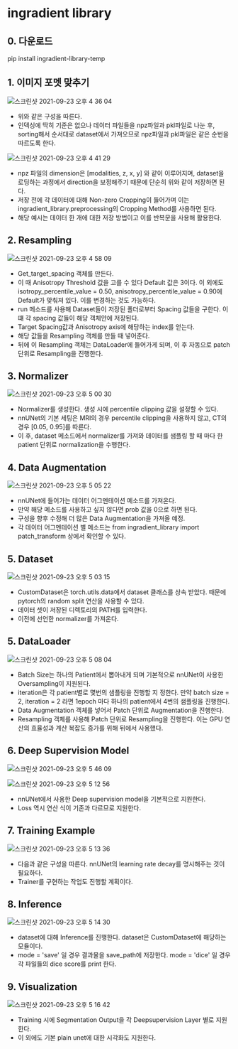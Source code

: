 # ingradient library
 
## 0. 다운로드
pip install ingradient-library-temp

## 1. 이미지 포멧 맞추기
![스크린샷 2021-09-23 오후 4 36 04](https://user-images.githubusercontent.com/87344797/134470205-83603804-7556-402c-833a-1b919b7a16db.png)
- 위와 같은 구성을 따른다.
- 인덱싱에 딱히 기준은 없으나 데이터 파일들을 npz파일과 pkl파일로 나눈 후, sorting해서 순서대로 dataset에서 가져오므로 npz파일과 pkl파일은 같은 순번을 따르도록 한다.

![스크린샷 2021-09-23 오후 4 41 29](https://user-images.githubusercontent.com/87344797/134470839-ee7ccc7b-7182-43ac-9425-2f83daa59d1a.png)
- npz 파일의 dimension은 [modalities, z, x, y] 와 같이 이루어지며, dataset을 로딩하는 과정에서 direction을 보정해주기 때문에 단순히 위와 같이 저장하면 된다.
- 저장 전에 각 데이터에 대해 Non-zero Cropping이 들어가며 이는 ingradient_library.preprocessing의 Cropping Method를 사용하면 된다.
- 해당 예시는 데이터 한 개에 대한 저장 방법이고 이를 반복문을 사용해 활용한다.


## 2. Resampling
![스크린샷 2021-09-23 오후 4 58 09](https://user-images.githubusercontent.com/87344797/134472713-eef1a815-a090-4575-b30b-cf28e726e332.png)

- Get_target_spacing 객체를 만든다.
- 이 때 Anisotropy Threshold 값을 고를 수 있다 Default 값은 3이다. 이 외에도 isotropy_percentile_value = 0.50, anisotropy_percentile_value = 0.90에 Default가 맞춰져 있다. 이를 변경하는 것도 가능하다.
- run 메소드를 사용해 Dataset들이 저장된 폴더로부터 Spacing 값들을 구한다. 이 떄 각 spacing 값들이 해당 객체안에 저장된다.
- Target Spacing값과 Anisotropy axis에 해당하는 index를 얻는다.
- 해당 값들을 Resampling 객체를 만들 때 넣어준다.
- 뒤에 이 Resampling 객체는 DataLoader에 들어가게 되며, 이 후 자동으로 patch 단위로 Resampling을 진행한다.


## 3. Normalizer
![스크린샷 2021-09-23 오후 5 00 30](https://user-images.githubusercontent.com/87344797/134472958-d024dce0-c524-4fb9-9e4d-24c9f8a9d30a.png)

- Normalizer를 생성한다. 생성 시에 percentile clipping 값을 설정할 수 있다.
- nnUNet의 기본 세팅은 MRI의 경우 percentile clipping을 사용하지 않고, CT의 경우 [0.05, 0.95]를 따른다.
- 이 후, dataset 메소드에서 normalizer를 가져와 데이터를 샘플링 할 때 마다 한 patient 단위로 normalization을 수행한다.

## 4. Data Augmentation
![스크린샷 2021-09-23 오후 5 05 22](https://user-images.githubusercontent.com/87344797/134473519-9f42480a-226d-49da-bcd6-28bce29c4bcf.png)

- nnUNet에 들어가는 데이터 어그멘테이션 메소드를 가져온다.
- 만약 해당 메소드를 사용하고 싶지 않다면 prob 값을 0으로 하면 된다.
- 구성을 향후 수정해 더 많은 Data Augmentation을 가져올 예정.
- 각 데이터 어그멘테이션 별 메소드는 from ingradient_library import patch_transform 상에서 확인할 수 있다.  

## 5. Dataset
![스크린샷 2021-09-23 오후 5 03 15](https://user-images.githubusercontent.com/87344797/134473278-93b2df7a-04ee-411b-a7f8-592e90d05fdb.png)
- CustomDataset은 torch.utils.data에서 dataset 클래스를 상속 받았다. 때문에 pytorch의 random split 연산을 사용할 수 있다.
- 데이터 셋이 저장된 디렉토리의 PATH를 입력한다.
- 이전에 선언한 normalizer를 가져온다.

## 5. DataLoader
![스크린샷 2021-09-23 오후 5 08 04](https://user-images.githubusercontent.com/87344797/134473860-3686453b-9d24-43dc-9d54-aa8b1a2d109e.png)
- Batch Size는 하나의 Patient에서 뽑아내게 되며 기본적으로 nnUNet이 사용한 Oversampling이 지원된다.
- iteration은 각 patient별로 몇번의 샘플링을 진행할 지 정한다. 만약 batch size = 2, iteration = 2 라면 1epoch 마다 하나의 patient에서 4번의 샘플링을 진행한다.
- Data Augmentation 객체를 넣어서 Patch 단위로 Augmentation을 진행한다.
- Resampling 객체를 사용해 Patch 단위로 Resampling을 진행한다. 이는 GPU 연산의 효율성과 계산 복잡도 증가를 위해 뒤에서 사용했다.


## 6. Deep Supervision Model
![스크린샷 2021-09-23 오후 5 46 09](https://user-images.githubusercontent.com/87344797/134478620-21c9d460-0158-4080-a475-bd6fdaa0a224.png)

![스크린샷 2021-09-23 오후 5 12 56](https://user-images.githubusercontent.com/87344797/134474469-5feaca9b-45d6-4a2d-be3e-b68d7dadc14b.png)

- nnUNet에서 사용한 Deep supervision model을 기본적으로 지원한다.
- Loss 역시 연산 식이 기존과 다르므로 지원한다.

## 7. Training Example
![스크린샷 2021-09-23 오후 5 13 36](https://user-images.githubusercontent.com/87344797/134474568-c18322e1-50b8-4ce8-aaf2-719f772519c3.png)
- 다음과 같은 구성을 따른다. nnUNet의 learning rate decay를 명시해주는 것이 필요하다.
- Trainer를 구현하는 작업도 진행할 계획이다.

## 8. Inference
![스크린샷 2021-09-23 오후 5 14 30](https://user-images.githubusercontent.com/87344797/134474697-2e4da734-4704-4724-ab84-4009f820c0f0.png)

- dataset에 대해 Inference를 진행한다. dataset은 CustomDataset에 해당하는 모듈이다.
- mode = 'save' 일 경우 결과물을 save_path에 저장한다. mode = 'dice' 일 경우 각 파일들의 dice score를 print 한다.


## 9. Visualization
![스크린샷 2021-09-23 오후 5 16 42](https://user-images.githubusercontent.com/87344797/134475015-244de41f-b097-4eba-b3fb-5ff2469df5d1.png)
- Training 시에 Segmentation Output을 각 Deepsupervision Layer 별로 지원한다.
- 이 외에도 기본 plain unet에 대한 시각화도 지원한다.





